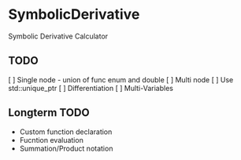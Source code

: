 # SymbolicDerivative
Symbolic Derivative Calculator


## TODO 
 [ ] Single node - union of func enum and double
 [ ] Multi node
 [ ] Use std::unique_ptr
 [ ] Differentiation
 [ ] Multi-Variables

## Longterm TODO
 - Custom function declaration
 - Fucntion evaluation
 - Summation/Product notation
 